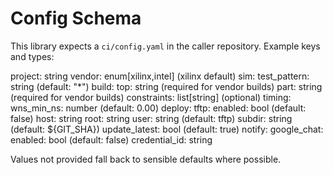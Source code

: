 # Config Schema

This library expects a `ci/config.yaml` in the caller repository. Example keys and types:

project: string
vendor: enum[xilinx,intel] (xilinx default)
sim:
  test_pattern: string (default: "*")
build:
  top: string (required for vendor builds)
  part: string (required for vendor builds)
  constraints: list[string] (optional)
  timing:
    wns_min_ns: number (default: 0.00)
deploy:
  tftp:
    enabled: bool (default: false)
    host: string
    root: string
    user: string (default: tftp)
    subdir: string (default: ${GIT_SHA})
    update_latest: bool (default: true)
notify:
  google_chat:
    enabled: bool (default: false)
    credential_id: string

Values not provided fall back to sensible defaults where possible.

